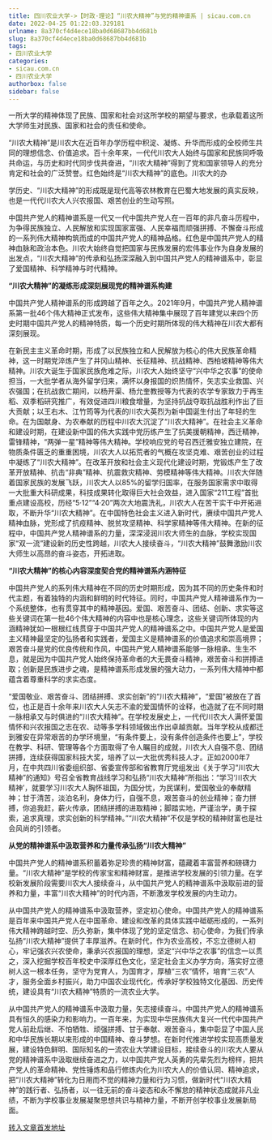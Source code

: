 ```yaml
---
title: 四川农业大学->【时政·理论】“川农大精神”与党的精神谱系 | sicau.com.cn
date: 2022-04-25 01:22:03.329181
urlname: 8a370cf4d4ece18ba0d68687bb4d681b
slug: 8a370cf4d4ece18ba0d68687bb4d681b
tags: 
- 四川农业大学
categories:
- sicau.com.cn
- 四川农业大学
authorbox: false
sidebar: false
---
```

一所大学的精神体现了民族、国家和社会对这所学校的期望与要求，也承载着这所大学师生对民族、国家和社会的责任和使命。

“川农大精神”是川农大在近百年办学历程中积淀、凝练、升华而形成的全校师生共同的理想信念、价值追求。百十余年来，一代代川农大人始终与国家和民族同呼吸共命运，与历史和时代同步伐共奋进，“川农大精神”得到了党和国家领导人的充分肯定和社会的广泛赞誉。红色始终是“川农大精神”的底色。川农大的办
<!--more-->
学历史、“川农大精神”的形成既是现代高等农林教育在巴蜀大地发展的真实反映，也是一代代川农大人兴农报国、艰苦创业的生动写照。

中国共产党人的精神谱系是一代又一代中国共产党人在一百年的非凡奋斗历程中，为争得民族独立、人民解放和实现国家富强、人民幸福而顽强拼搏、不懈奋斗形成的一系列伟大精神构筑而成的中国共产党人的精神品格。红色是中国共产党人的精神血脉和政治本色。川农大始终自觉把国家与民族发展的宏伟事业作为自身发展的出发点，“川农大精神”的传承和弘扬深深融入到中国共产党人的精神谱系中，彰显了爱国精神、科学精神与时代精神。

**“川农大精神”的凝练形成深刻展现党的精神谱系构建**

中国共产党人精神谱系的形成跨越了百年之久。2021年9月，中国共产党人精神谱系第一批46个伟大精神正式发布，这些伟大精神集中展现了百年建党以来四个历史时期中国共产党人的精神特质，每一个历史时期所体现的伟大精神在川农大都有深刻展现。

在新民主主义革命时期，形成了以民族独立和人民解放为核心的伟大民族革命精神，这一时期党淬炼产生了井冈山精神、长征精神、抗战精神、西柏坡精神等伟大精神。川农大诞生于国家民族危难之际，川农大人始终坚守“兴中华之农事”的使命担当，一大批学者从海外留学归来，满怀以身报国的炽热情怀，矢志实业救国、兴农强国；在抗战救亡期间，以杨开渠、杨允奎教授等为代表的农学专家致力于再生稻、双季稻研究推广，有效促进四川粮食增量，为坚持抗战夺取抗战胜利作出了巨大贡献；以王右木、江竹筠等为代表的川农大英烈为新中国诞生付出了年轻的生命。在为国献身、为农奉献的历程中川农大沉淀了“川农大精神”。在社会主义革命和建设时期，在建设新中国的伟大实践中党历练产生了抗美援朝精神，西迁精神，雷锋精神，“两弹一星”精神等伟大精神。学校响应党的号召西迁雅安独立建院，在物质条件匮乏的重重困境，川农大人以拓荒者的气概在攻坚克难、艰苦创业的过程中凝练了“川农大精神”。在改革开放和社会主义现代化建设时期，党锻炼产生了改革开放精神、抗击“非典”精神、抗震救灾精神、劳模精神等伟大精神。川农大伴随着国家民族的发展飞跃，川农大人以85%的留学归国率，在服务国家需求中取得一大批重大科研成果，科技成果转化取得巨大社会效益，进入国家“211工程”首批重点建设高校，历经“5·12”“4·20”两次大地震洗礼，川农大人在苦干实干中开拓进取，不断升华“川农大精神”。在中国特色社会主义进入新时代，赓续中国共产党人精神血脉，党形成了抗疫精神、脱贫攻坚精神、科学家精神等伟大精神。在新的征程中，中国共产党人精神谱系的力量，深深浸润川农大师生的血脉，学校实现国家“双一流”建设新的历史性跨越，川农大人接续奋斗，“川农大精神”鼓舞激励川农大师生以高昂的奋斗姿态，开拓进取。

**“川农大精神”的核心内容深度契合党的精神谱系内涵特征**

中国共产党人的系列伟大精神在不同的历史时期形成，因为其不同的历史条件和时代主题，有着独特的内涵和鲜明的时代特征。同时，中国共产党人精神谱系作为一个系统整体，也有贯穿其中的精神基因。爱国、艰苦奋斗、团结、创新、求实等这些关键词在第一批46个伟大精神的内容中也是核心理念，这些关键词所体现的内涵精神犹如一根根红线贯穿于中国共产党人的精神谱系之中。中国共产党人是爱国主义精神最坚定的弘扬者和实践者，爱国主义是精神谱系的价值追求和崇高境界；艰苦奋斗是党的优良传统和作风，中国共产党人精神谱系能够一脉相承、生生不息，就是因为中国共产党人始终保持革命者的大无畏奋斗精神，艰苦奋斗和拼搏进取；创新是民族进步之魂，是精神谱系形成发展的强大动力，一系列伟大精神中都蕴含着尊重科学的求实态度。

“爱国敬业、艰苦奋斗、团结拼搏、求实创新”的“川农大精神”，“爱国”被放在了首位，也正是百十余年来川农大人矢志不渝的爱国情怀的诠释，也造就了在不同时期一脉相承又与时俱进的“川农大精神”。在学校发展史上，一代代川农大人满怀爱国情怀和兴农报国之志在农、动等多学科领域做出作出卓越贡献。当年学校从成都迁到雅安在异常艰苦的办学环境里，“有条件要上，没有条件创造条件也要上”，学校在教学、科研、管理等各个方面取得了令人瞩目的成就，川农大人自强不息、团结拼搏，连续获得国家科技大奖，培养了以一大批优秀科技人才。正如2000年7月，在中共四川省委组织部、省委宣传部和省教育厅党组发出《关于学习“川农大精神”的通知》号召全省教育战线学习和弘扬“川农大精神”所指出：“学习‘川农大精神’，就要学习川农大人胸怀祖国，为国分忧，为民谋利，爱国敬业的奉献精神；甘于清苦，淡泊名利，身体力行，自强不息，艰苦奋斗的创业精神；奋力拼搏，你追我赶，薪火传承，团结拼搏的进取精神；脚踏实地，严谨治学，勇于探索，追求真理，求实创新的科学精神。”“川农大精神”不仅是学校的精神财富也是社会风尚的引领者。

**从党的精神谱系中汲取营养和力量传承弘扬“川农大精神”**

中国共产党人的精神谱系积蓄着弥足珍贵的精神财富，蕴藏着丰富营养和磅礴力量。“川农大精神”是学校的传家宝和精神财富，是推进学校发展的引领力量。在学校新发展阶段需要川农大人接续奋斗，从中国共产党人的精神谱系中汲取前进的营养和力量，丰富“川农大精神”的时代内涵，不断激发学校发展的内生动力。

从中国共产党人的精神谱系中汲取营养，坚定初心使命。中国共产党人的精神谱系是百年来中国共产党人在中国革命、建设和改革的具体实践中砥砺形成的，一系列伟大精神跨越时空、历久弥新，集中体现了党的坚定信念、初心使命，为我们传承弘扬“川农大精神”提供了丰厚滋养。在新时代，作为农业高校，不忘立德树人初心，牢记强农兴农使命，秉承兴农报国的理想，坚定“兴中华之农事”的信念一以贯之，深入挖掘学校百年校史中深厚红色文化，坚定社会主义办学方向，落实好立德树人这一根本任务，坚守为党育人，为国育才，厚植“三农”情怀，培育“三农”人才，服务全面乡村振兴，助力中国农业现代化，传承好学校独特文化基因、历史传统，建设具有“川农大精神”特质的一流农业大学。

从中国共产党人的精神谱系中汲取力量，矢志接续奋斗。中国共产党人的精神谱系具有恒久的感染力和影响力。一百年来，为实现中华民族伟大复兴一代代中国共产党人前赴后继、不怕牺牲、顽强拼搏、甘于奉献、艰苦奋斗，集中彰显了中国人民和中华民族长期以来形成的中国精神、奋斗梦想。在新时代推进学校实现高质量发展，建设特色鲜明、国际知名的一流农业大学建设目标，接续奋斗的川农大人要从党的精神谱系中汲取继续奋进之力，以中国共产党人英勇的先辈先烈为榜样，把共产党人的革命精神、党性锤炼和品行修炼内化为川农大人的价值认同、精神追求，把“川农大精神”转化为日用而不觉的精神力量和行为习惯，做新时代“川农大精神”的践行者、弘扬者，以一往无前的奋斗姿态和永不懈怠的精神状态成就非凡业绩，不断为学校事业发展凝聚思想共识与精神力量，不断开创学校事业发展新局面。



[转入文章首发地址](https://news.sicau.edu.cn/info/1135/67487.htm)